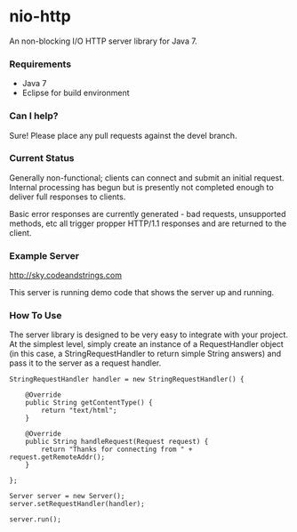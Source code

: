 nio-http
========

An non-blocking I/O HTTP server library for Java 7.

### Requirements

* Java 7
* Eclipse for build environment

### Can I help?

Sure! Please place any pull requests against the devel branch.

### Current Status

Generally non-functional; clients can connect and submit an initial request. Internal processing has begun but is presently not completed enough to deliver full responses to clients.

Basic error responses are currently generated - bad requests, unsupported methods, etc all trigger propper HTTP/1.1 responses and are returned to the client.

### Example Server

http://sky.codeandstrings.com

This server is running demo code that shows the server up and running.

### How To Use

The server library is designed to be very easy to integrate with your project. At the simplest level, simply create an instance of a RequestHandler object (in this case, a StringRequestHandler to return simple String answers) and pass it to the server as a request handler.

	StringRequestHandler handler = new StringRequestHandler() {
	
		@Override
		public String getContentType() {
			return "text/html";
		}

		@Override
		public String handleRequest(Request request) {				
			return "Thanks for connecting from " + request.getRemoteAddr();				
		}
			
	};	
		
	Server server = new Server();
	server.setRequestHandler(handler);
		
	server.run();
